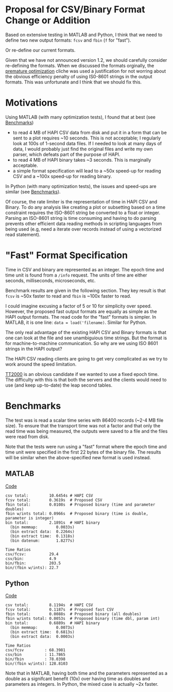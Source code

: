 # Proposal for CSV/Binary Format Change or Addition

Based on extensive testing in MATLAB and Python, I think that we need to define two new output formats: `fcsv` and `fbin` (`f` for "fast").  

Or re-define our current formats.

Given that we have not announced version 1.2, we should carefully consider re-defining the formats.  When we discussed the formats orginally, the [premature optimization](http://ubiquity.acm.org/article.cfm?id=1513451) cliche was used a justification for not worring about the obvious efficiency penalty of using IS0-8601 strings in the output formats.  This was unfortunate and I think that we should fix this.  

# Motivations

Using MATLAB (with many optimization tests), I found that at best (see [Benchmarks](#Benchmarks))
* to read 4 MB of HAPI CSV data from disk and put it in a form that can be sent to a plot requires ~10 seconds.  This is not acceptable; I regularly look at 100s of 1-second data files. If I needed to look at many days of data, I would probably just find the original files and write my own parser, which defeats part of the purpose of HAPI.
* to read 4 MB of HAPI binary takes ~3 seconds.  This is marginally acceptable.
* a simple format specification will lead to a ~50x speed-up for reading CSV and a ~100x speed-up for reading binary.

In Python (with many optimization tests), the issues and speed-ups are similar (see [Benchmarks](#Benchmarks)).

Of course, the rate limiter is the representation of time in HAPI CSV and Binary.  To do any analysis like creating a plot or subsetting based on a time constraint requires the ISO-8601 string be converted to a float or integer.  Parsing an ISO-8601 string is time consuming and having to do parsing prevents other efficient data reading methods in scripting languages from being used (e.g, need a iterate over records instead of using a vectorized read statement).

# "Fast" Format Specification

Time in CSV and binary are represented as an integer.  The epoch time and time unit is found from a `/info` request.  The units of time are either seconds, milliseconds, microseconds, etc.

Benchmark results are given in the following section.  They key result is that `fcsv` is ~50x faster to read and `fbin` is ~100x faster to read.

I could imagine excusing a factor of 5 or 10 for simplicity over speed.  However, the proposed fast output formats are equally as simple as the HAPI output formats.  The read code for the "fast" formats is simpler.  In MATLAB, it is one line: `data = load('filename)`.  Similar for Python.

The only real advantage of the existing HAPI CSV and Binary formats is that one can look at the file and see unambiguious time strings.  But the format is for machine-to-machine communication.  So why are we using ISO 8601 strings in the HAPI output?

The HAPI CSV reading clients are going to get very complicated as we try to work around the speed limitation. 

[TT2000](https://cdf.gsfc.nasa.gov/html/leapseconds_requirements.html) is an obvious candidate if we wanted to use a fixed epoch time.  The difficulty with this is that both the servers and the clients would need to use (and keep up-to-date) the leap second tables.

# Benchmarks

The test was is read a scalar time series with 86400 records (~2-4 MB file size).  To ensure that the transport time was not a factor and that only the read time was being measured, the outputs were saved to a file and the files were read from disk.

Note that the tests were run using a "fast" format where the epoch time and time unit were specified in the first 22 bytes of the binary file.  The results will be similar when the above-specified new format is used instead.

## MATLAB
[Code](https://github.com/hapi-server/matlab-client/blob/master/format_compare.m)
```
csv total:         10.6454s	# HAPI CSV
fcsv total:        0.3619s	# Proposed CSV
fbin total:        0.0108s	# Proposed binary (time and parameter doubles)
fbin w/ints total: 0.0966s	# Proposed binary (time is double, parameter is integer)
bin total:         2.1891s	# HAPI binary
  (bin memmap:        0.0033s)
  (bin extract data:  0.2264s)
  (bin extract time:  0.1318s)
  (bin datenum:       1.8277s)

Time Ratios
csv/fcsv:          29.4
csv/bin:           4.9
bin/fbin:          203.5
bin/(fbin w/ints): 22.7
```

## Python
[Code](https://github.com/hapi-server/python-client/blob/master/format_compare.py)
```
csv total:         8.1194s	# HAPI CSV
fcsv total:        0.1187s	# Proposed fast CSV
fbin total:        0.0088s	# Proposed binary (all doubles)
fbin w/ints total: 0.0053s	# Proposed binary (time dbl, param int)
bin total:         0.6889s	# HAPI binary
  (bin memmap:        0.0073s)
  (bin extract time:  0.6813s)
  (bin extract data:  0.0003s)

Time Ratios
csv/fcsv         : 68.3981
csv/bin          : 11.7865
bin/fbin         : 78.0398
bin/(fbin w/ints): 128.8103
```
Note that in MATLAB, having both time and the parameters represented as a double as a signifcant benefit (10x) over having time as doubles and parameters as integers.  In Python, the mixed case is actually ~2x faster.
